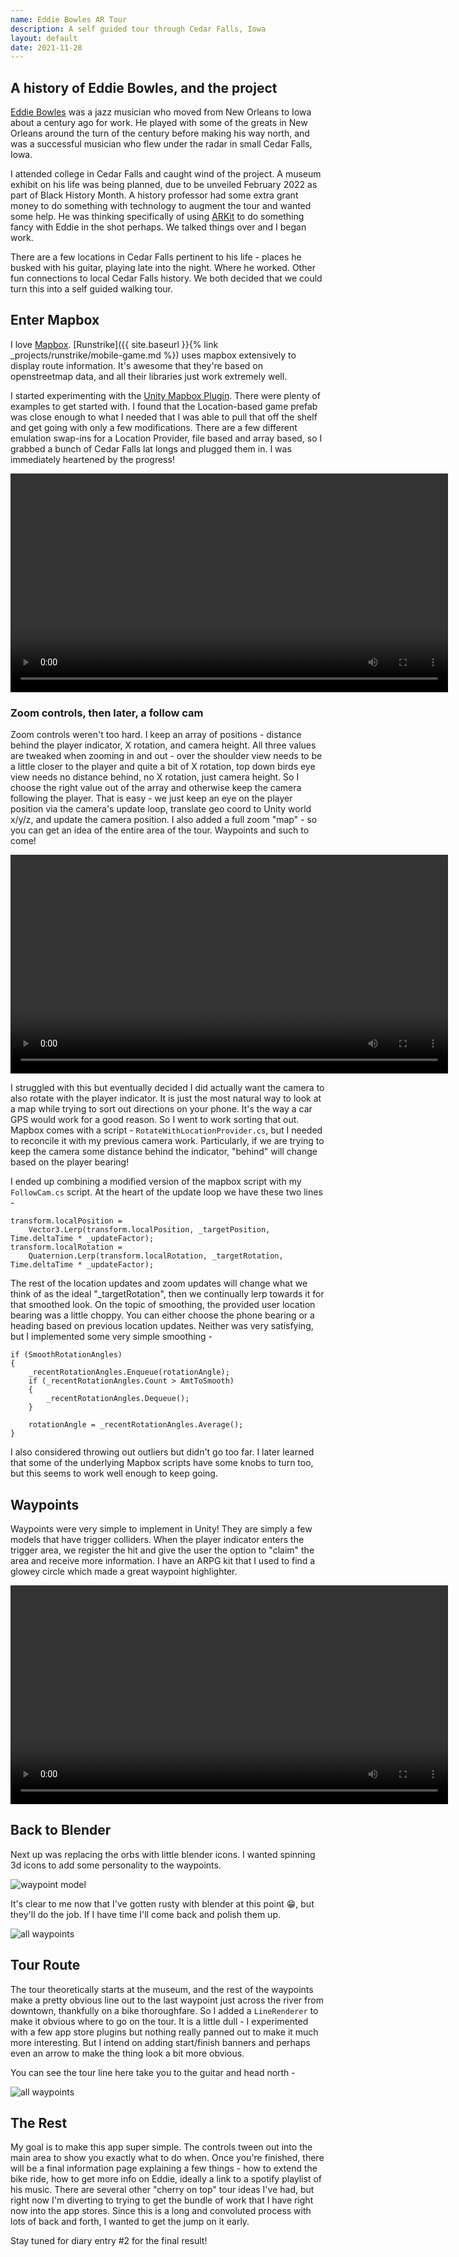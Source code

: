 ```yaml
---
name: Eddie Bowles AR Tour
description: A self guided tour through Cedar Falls, Iowa
layout: default
date: 2021-11-28
---
```


## A history of Eddie Bowles, and the project

[Eddie Bowles](https://wcfcourier.com/news/local/paving-the-way-brought-to-lay-brick-eddie-bowles-taught-a-generation-of-blues-musicians/article_d0a1f68d-d94d-5384-ab89-133ac4da0f7c.html) was a jazz musician who moved from New Orleans to Iowa about a century ago for work. He played with some of the greats in New Orleans around the turn of the century before making his way north, and was a successful musician who flew under the radar in small Cedar Falls, Iowa. 

I attended college in Cedar Falls and caught wind of the project. A museum exhibit on his life was being planned, due to be unveiled February 2022 as part of Black History Month. A history professor had some extra grant money to do something with technology to augment the tour and wanted some help. He was thinking specifically of using [ARKit](https://developer.apple.com/augmented-reality/) to do something fancy with Eddie in the shot perhaps. We talked things over and I began work.

There are a few locations in Cedar Falls pertinent to his life - places he busked with his guitar, playing late into the night. Where he worked. Other fun connections to local Cedar Falls history. We both decided that we could turn this into a self guided walking tour.

## Enter Mapbox

I love [Mapbox](https://www.mapbox.com/).  [Runstrike]({{ site.baseurl }}{% link _projects/runstrike/mobile-game.md %}) uses mapbox extensively to display route information. It's awesome that they're based on openstreetmap data, and all their libraries just work extremely well. 

I started experimenting with the [Unity Mapbox Plugin](https://www.mapbox.com/unity). There were plenty of examples to get started with. I found that the Location-based game prefab was close enough to what I needed that I was able to pull that off the shelf and get going with only a few modifications. There are a few different emulation swap-ins for a Location Provider, file based and array based, so I grabbed a bunch of Cedar Falls lat longs and plugged them in. I was immediately heartened by the progress!

<video controls width='700'>
    <source src="/assets/eddie-bowles/cedar-falls-map.mp4">
</video>

### Zoom controls, then later, a follow cam

Zoom controls weren't too hard. I keep an array of positions - distance behind the player indicator, X rotation, and camera height. All three values are tweaked when zooming in and out - over the shoulder view needs to be a little closer to the player and quite a bit of X rotation, top down birds eye view needs no distance behind, no X rotation, just camera height. So I choose the right value out of the array and otherwise keep the camera following the player. That is easy - we just keep an eye on the player position via the camera's update loop, translate geo coord to Unity world x/y/z, and update the camera position. I also added a full zoom "map" - so you can get an idea of the entire area of the tour. Waypoints and such to come!

<video controls width='700'>
    <source src="/assets/eddie-bowles/zoom.mp4">
</video>

I struggled with this but eventually decided I did actually want the camera to also rotate with the player indicator. It is just the most natural way to look at a map while trying to sort out directions on your phone. It's the way a car GPS would work for a good reason. So I went to work sorting that out. Mapbox comes with a script - `RotateWithLocationProvider.cs`, but I needed to reconcile it with my previous camera work. Particularly, if we are trying to keep the camera some distance behind the indicator, "behind" will change based on the player bearing!

I ended up combining a modified version of the mapbox script with my `FollowCam.cs` script. At the heart of the update loop we have these two lines -

```
transform.localPosition =
    Vector3.Lerp(transform.localPosition, _targetPosition, Time.deltaTime * _updateFactor);
transform.localRotation =
    Quaternion.Lerp(transform.localRotation, _targetRotation, Time.deltaTime * _updateFactor);
```

The rest of the location updates and zoom updates will change what we think of as the ideal "_targetRotation", then we continually lerp towards it for that smoothed look. On the topic of smoothing, the provided user location bearing was a little choppy. You can either choose the phone bearing or a heading based on previous location updates. Neither was very satisfying, but I implemented some very simple smoothing - 

```
if (SmoothRotationAngles)
{
    _recentRotationAngles.Enqueue(rotationAngle);
    if (_recentRotationAngles.Count > AmtToSmooth)
    {
        _recentRotationAngles.Dequeue();
    }

    rotationAngle = _recentRotationAngles.Average();
}
```

I also considered throwing out outliers but didn't go too far. I later learned that some of the underlying Mapbox scripts have some knobs to turn too, but this seems to work well enough to keep going.

## Waypoints

Waypoints were very simple to implement in Unity! They are simply a few models that have trigger colliders. When the player indicator enters the trigger area, we register the hit and give the user the option to "claim" the area and receive more information. I have an ARPG kit that I used to find a glowey circle which made a great waypoint highlighter.

<video controls width='700'>
    <source src="/assets/eddie-bowles/waypoint.mp4">
</video>

## Back to Blender

Next up was replacing the orbs with little blender icons. I wanted spinning 3d icons to add some personality to the waypoints. 

![waypoint model](/assets/eddie-bowles/blender-model.png)

It's clear to me now that I've gotten rusty with blender at this point :grin:, but they'll do the job. If I have time I'll come back and polish them up.

![all waypoints](/assets/eddie-bowles/all-waypoints.png)

## Tour Route

The tour theoretically starts at the museum, and the rest of the waypoints make a pretty obvious line out to the last waypoint just across the river from downtown, thankfully on a bike thoroughfare. So I added a `LineRenderer` to make it obvious where to go on the tour. It is a little dull - I experimented with a few app store plugins but nothing really panned out to make it much more interesting. But I intend on adding start/finish banners and perhaps even an arrow to make the thing look a bit more obvious.

You can see the tour line here take you to the guitar and head north -

![all waypoints](/assets/eddie-bowles/tour-line.png)

## The Rest

My goal is to make this app super simple. The controls tween out into the main area to show you exactly what to do when. Once you're finished, there will be a final information page explaining a few things - how to extend the bike ride, how to get more info on Eddie, ideally a link to a spotify playlist of his music. There are several other "cherry on top" tour ideas I've had, but right now I'm diverting to trying to get the bundle of work that I have right now into the app stores. Since this is a long and convoluted process with lots of back and forth, I wanted to get the jump on it early.

Stay tuned for diary entry #2 for the final result!